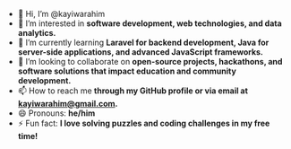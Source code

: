 - 👋 Hi, I’m @kayiwarahim
- 👀 I’m interested in **software development, web technologies, and data analytics.**
- 🌱 I’m currently learning **Laravel for backend development, Java for server-side applications, and advanced JavaScript frameworks.**
- 💞️ I’m looking to collaborate on **open-source projects, hackathons, and software solutions that impact education and community development.**
- 📫 How to reach me **through my GitHub profile or via email at kayiwarahim@gmail.com.**
- 😄 Pronouns: **he/him**
- ⚡ Fun fact: **I love solving puzzles and coding challenges in my free time!**

